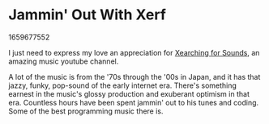 # Jammin' Out With Xerf

1659677552

I just need to express my love an appreciation for <a href="https://www.youtube.com/c/TheXMusicArchive" target="_blank" rel="noopener noreferrer">Xearching for Sounds</a>, an amazing music youtube channel.

A lot of the music is from the '70s through the '00s in Japan, and it has that jazzy, funky, pop-sound of the early internet era. There's something earnest in the music's glossy production and  exuberant optimism in that era. Countless hours have been spent jammin' out to his tunes and coding. Some of the best programming music there is.
